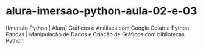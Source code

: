 # alura-imersao-python-aula-02-e-03
[Imersão Python | Alura] Gráficos e Análises com Google Colab e Python Pandas | Manipulação de Dados e Criação de Gráficos com bibliotecas Python

